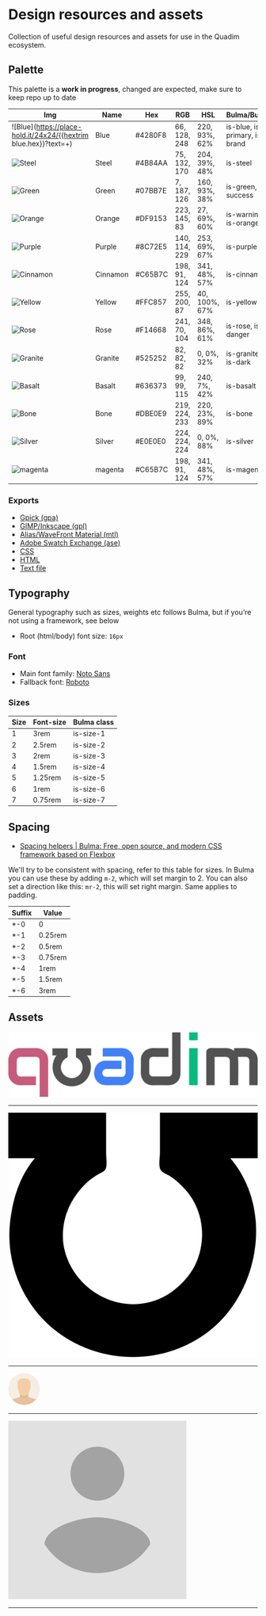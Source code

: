 Design resources and assets
===========================

Collection of useful design resources and assets for use in the Quadim ecosystem.

## Palette

This palette is a **work in progress**, changed are expected, make sure to keep repo up to date

| Img                                                    | Name     | Hex     | RGB           | HSL           | Bulma/Buefy                   | CSS              | Score        |
|--------------------------------------------------------|----------|---------|---------------|---------------|-------------------------------|------------------|--------------|
| ![Blue](https://place-hold.it/24x24/{{hextrim blue.hex}}?text=+)     | Blue     | #4280F8 | 66, 128, 248  | 220, 93%, 62% | is-blue, is-primary, is-brand | $color--blue     | Solid        |
| ![Steel](https://place-hold.it/24x24/4B84AA?text=+)    | Steel    | #4B84AA | 75, 132, 170  | 204, 39%, 48% | is-steel                      | $color--steel    |              |
| ![Green](https://place-hold.it/24x24/07BB7E?text=+)    | Green    | #07BB7E | 7, 187, 126   | 160, 93%, 38% | is-green, is-success          | $color--green    | Apprentice   |
| ![Orange](https://place-hold.it/24x24/DF9153?text=+)   | Orange   | #DF9153 | 223, 145, 83  | 27, 69%, 60%  | is-warning, is-orange         | $color--orange   | No score     |
| ![Purple](https://place-hold.it/24x24/8C72E5?text=+)   | Purple   | #8C72E5 | 140, 114, 229 | 253, 69%, 67% | is-purple                     | $color--purple   | Expert       |
| ![Cinnamon](https://place-hold.it/24x24/C65B7C?text=+) | Cinnamon | #C65B7C | 198, 91, 124  | 341, 48%, 57% | is-cinnamon                   | $color--cinnamon |              |
| ![Yellow](https://place-hold.it/24x24/FFC857?text=+)   | Yellow   | #FFC857 | 255, 200, 87  | 40, 100%, 67% | is-yellow                     | $color--yellow   | Novice       |
| ![Rose](https://place-hold.it/24x24/F14668?text=+)     | Rose     | #F14668 | 241, 70, 104  | 348, 86%, 61% | is-rose, is-danger            | $color--rose     |              |
| ![Granite](https://place-hold.it/24x24/525252?text=+)  | Granite  | #525252 | 82, 82, 82    | 0, 0%, 32%    | is-granite, is-dark           | $color--granite  |              |
| ![Basalt](https://place-hold.it/24x24/636373?text=+)   | Basalt   | #636373 | 99, 99, 115   | 240, 7%, 42%  | is-basalt                     | $color--basalt   | Skill name   |
| ![Bone](https://place-hold.it/24x24/DBE0E9?text=+)     | Bone     | #DBE0E9 | 219, 224, 233 | 220, 23%, 89% | is-bone                       | $color--bone     |              |
| ![Silver](https://place-hold.it/24x24/E0E0E0?text=+)   | Silver   | #E0E0E0 | 224, 224, 224 | 0, 0%, 88%    | is-silver                     | $color--silver   |              |
| ![magenta](https://place-hold.it/24x24/C65B7C?text=+)  | magenta  | #C65B7C | 198, 91, 124  | 341, 48%, 57% | is-magenta                    | $color--magenta  | Craftsperson |

### Exports

- [Gpick (gpa)](palette/quadim.gpa)
- [GIMP/Inkscape (gpl)](palette/quadim.gpl)
- [Alias/WaveFront Material (mtl)](palette/quadim.mtl)
- [Adobe Swatch Exchange (ase)](palette/quadim.mtl)
- [CSS](palette/quadim.css)
- [HTML](palette/quadim.html)
- [Text file](palette/quadim.txt)

## Typography

General typography such as sizes, weights etc follows Bulma, but if you’re not using a framework, see below

- Root (html/body) font size: `16px`

### Font

- Main font family: [Noto Sans](https://fonts.google.com/noto)
- Fallback font: [Roboto](https://fonts.google.com/specimen/Roboto)

### Sizes

| Size | Font-size | Bulma class |
|------|-----------|-------------|
| 1    | 3rem      | is-size-1   |
| 2    | 2.5rem    | is-size-2   |
| 3    | 2rem      | is-size-3   |
| 4    | 1.5rem    | is-size-4   |
| 5    | 1.25rem   | is-size-5   |
| 6    | 1rem      | is-size-6   |
| 7    | 0.75rem   | is-size-7   |

## Spacing

- [Spacing helpers | Bulma: Free, open source, and modern CSS framework based on Flexbox](https://bulma.io/documentation/helpers/spacing-helpers/)

We'll try to be consistent with spacing, refer to this table for sizes. In Bulma you can use these by adding `m-2`, which will set margin to 2. You can also set a direction like this: `mr-2`, this will set right margin. Same applies to padding.

| Suffix | Value   |
|--------|---------|
| *-0    | 0       |
| *-1    | 0.25rem |
| *-2    | 0.5rem  |
| *-3    | 0.75rem |
| *-4    | 1rem    |
| *-5    | 1.5rem  |
| *-6    | 3rem    |

## Assets

![logo.svg](assets/logo.svg)
<hr></hr>

![omega.svg](assets/omega.svg)
<hr></hr>

![avatar.png](assets/avatar.png)
<hr></hr>

![avatar\_square.png](assets/avatar_square.png)
<hr></hr>
